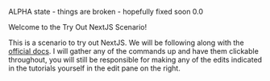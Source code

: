 ALPHA state - things are broken - hopefully fixed soon 0.0

Welcome to the Try Out NextJS Scenario!

This is a scenario to try out NextJS.  We will be following along with the [official docs](https://nextjs.org/docs).  I will gather any of the commands up and have them clickable throughout, you will still be responsible for making any of the edits indicated in the tutorials yourself in the edit pane on the right.
